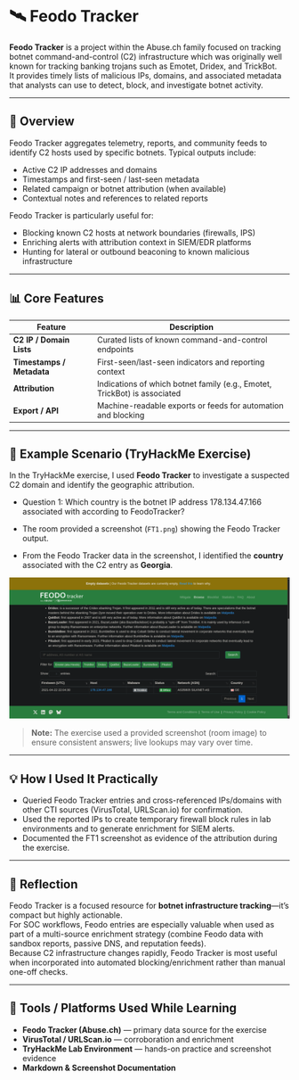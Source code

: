 # 🛰️ Feodo Tracker

**Feodo Tracker** is a project within the Abuse.ch family focused on tracking botnet command-and-control (C2) infrastructure which was originally well known for tracking banking trojans such as Emotet, Dridex, and TrickBot.  
It provides timely lists of malicious IPs, domains, and associated metadata that analysts can use to detect, block, and investigate botnet activity.

---

## 🧠 Overview

Feodo Tracker aggregates telemetry, reports, and community feeds to identify C2 hosts used by specific botnets. Typical outputs include:

- Active C2 IP addresses and domains  
- Timestamps and first-seen / last-seen metadata  
- Related campaign or botnet attribution (when available)  
- Contextual notes and references to related reports

Feodo Tracker is particularly useful for:
- Blocking known C2 hosts at network boundaries (firewalls, IPS)  
- Enriching alerts with attribution context in SIEM/EDR platforms  
- Hunting for lateral or outbound beaconing to known malicious infrastructure

---

## 📊 Core Features

| Feature | Description |
|--------|-------------|
| **C2 IP / Domain Lists** | Curated lists of known command-and-control endpoints |
| **Timestamps / Metadata** | First-seen/last-seen indicators and reporting context |
| **Attribution** | Indications of which botnet family (e.g., Emotet, TrickBot) is associated |
| **Export / API** | Machine-readable exports or feeds for automation and blocking |

---

## 🧪 Example Scenario (TryHackMe Exercise)

In the TryHackMe exercise, I used **Feodo Tracker** to investigate a suspected C2 domain and identify the geographic attribution.


- Question 1: Which country is the botnet IP address 178.134.47.166 associated with according to FeodoTracker?


- The room provided a screenshot (`FT1.png`) showing the Feodo Tracker output.  
- From the Feodo Tracker data in the screenshot, I identified the **country** associated with the C2 entry as **Georgia**.

![Feodo Tracker - Example Output (Room Screenshot)](screenshots/FT1.png)

> **Note:** The exercise used a provided screenshot (room image) to ensure consistent answers; live lookups may vary over time.

---

## 💡 How I Used It Practically
- Queried Feodo Tracker entries and cross-referenced IPs/domains with other CTI sources (VirusTotal, URLScan.io) for confirmation.  
- Used the reported IPs to create temporary firewall block rules in lab environments and to generate enrichment for SIEM alerts.  
- Documented the FT1 screenshot as evidence of the attribution during the exercise.

---

## 🧠 Reflection

Feodo Tracker is a focused resource for **botnet infrastructure tracking**—it’s compact but highly actionable.  
For SOC workflows, Feodo entries are especially valuable when used as part of a multi-source enrichment strategy (combine Feodo data with sandbox reports, passive DNS, and reputation feeds).  
Because C2 infrastructure changes rapidly, Feodo Tracker is most useful when incorporated into automated blocking/enrichment rather than manual one-off checks.

---

## 🧰 Tools / Platforms Used While Learning
- **Feodo Tracker (Abuse.ch)** — primary data source for the exercise  
- **VirusTotal / URLScan.io** — corroboration and enrichment  
- **TryHackMe Lab Environment** — hands-on practice and screenshot evidence  
- **Markdown & Screenshot Documentation**
